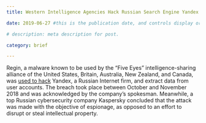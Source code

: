 ```yaml
---
title: Western Intelligence Agencies Hack Russian Search Engine Yandex to Spy on Accounts

date: 2019-06-27 #this is the publication date, and controls display order.

# description: meta description for post.

category: brief

---
```


Regin, a malware known to be used by the “Five Eyes” intelligence-sharing alliance of the United States, Britain, Australia, New Zealand, and Canada, was [used to hack][link] Yandex, a Russian Internet firm, and extract data from user accounts. The breach took place between October and November 2018 and was acknowledged by the company’s spokesman. Meanwhile, a top Russian cybersecurity company Kaspersky concluded that the attack was made with the objective of espionage, as opposed to an effort to disrupt or steal intellectual property.

[link]: https://www.reuters.com/article/us-usa-cyber-yandex-exclusive/exclusive-western-intelligence-hacked-russias-google-yandex-to-spy-on-accounts-sources-idUSKCN1TS2SX

